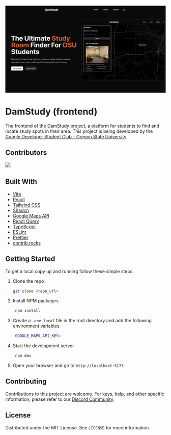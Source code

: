 [![DamStudy Preview](./preview.png)](https://damstudy.netlify.app/)

# DamStudy (frontend)

The frontend of the DamStudy project, a platform for students to find and locate study spots in their area. This project is being developed by the [Google Developer Student Club - Oregon State University](https://gdsc.community.dev/oregon-state-university-corvallis-united-states/).

## Contributors

<a href="https://github.com/GDSC-OregonState/DamStudy-Frontend/graphs/contributors">
  <img src="https://contrib.rocks/image?repo=GDSC-OregonState/DamStudy-Frontend" />
</a>

## Built With

- [Vite](https://vitejs.dev/)
- [React](https://reactjs.org/)
- [Tailwind CSS](https://tailwindcss.com/)
- [Shadcn](https://ui.shadcn.com/)
- [Google Maps API](https://developers.google.com/maps)
- [React Query](https://react-query.tanstack.com/)
- [TypeScript](https://www.typescriptlang.org/)
- [ESLint](https://eslint.org/)
- [Prettier](https://prettier.io/)
- [contrib.rocks](https://contrib.rocks)

## Getting Started

To get a local copy up and running follow these simple steps.

1. Clone the repo
   ```sh
   git clone <repo_url>
   ```
2. Install NPM packages
   ```sh
    npm install
   ```
3. Create a `.env.local` file in the root directory and add the following environment variables
   ```sh
    GOOGLE_MAPS_API_KEY=
   ```
4. Start the development server
   ```sh
    npm dev
   ```
5. Open your browser and go to `http://localhost:5173`

## Contributing

Contributions to this project are welcome. For keys, help, and other specific information, please refer to our [Discord Community](https://discord.gg/pYv3P9ZCbf).

## License

Distributed under the MIT License. See `LICENSE` for more information.
